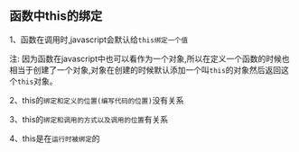 ## 函数中this的绑定

1、函数在调用时,javascript会默认给`this绑定一个值`

注: 因为函数在javascript中也可以看作为一个对象,所以在定义一个函数的时候也相当于创建了一个对象,对象在创建的时候默认添加一个叫`this`的对象然后返回这个`this`对象。

2、this的`绑定和定义的位置(编写代码的位置)`没有关系

3、this的`绑定和调用的方式以及调用的位置`有关系

4、this是在`运行时被绑定`的
